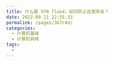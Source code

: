 ```yaml
---
title: 什么是 SYN flood，如何防止这类攻击？
date: 2022-09-21 22:55:33
permalink: /pages/367c4d/
categories:
  - 计算机基础
  - 计算机网络
tags:
  - 
---
```

